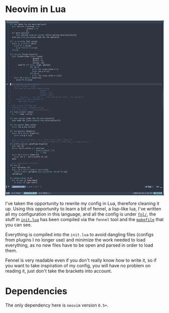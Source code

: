 # Neovim in Lua

![screenshot](./screenshot.png)

I've taken the opportunity to rewrite my config in Lua, therefore
cleaning it up. Using this opportunity to learn a bit of fennel, a
lisp-like lua, I've written all my configuration in this language, and
all the config is under [`fnl/`](./fnl), the stuff in [`init.lua`](./init.lua) has been compiled via the `fennel` tool
and the [`makefile`](./makefile) that you can see.

Everything is compiled into the `init.lua` to avoid dangling files (configs from plugins I no longer use) and minimize the work needed
to load everything, as no new files have to be open and parsed in order to load them.

Fennel is very readable even if you don't really know how to write it, so if you want
to take inspiration of my config, you will have no problem on reading it, just don't take the
brackets into account.

# Dependencies

The only dependency here is `neovim` version `0.5+`.
